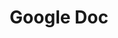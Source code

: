 ---
title: "Google Doc"
for: "General"
thumbnail: "google_docs.png"
description: 
  "Everyone knows what Google Docs is but just in case you don't, Google Docs is a text editor"
projects: ["The Witches of Luminoire"]
download-link: "https://rainbowjellie.itch.io/at-the-heart-of-the-forest"
tutorial-links: ["https://www.youtube.com/watch?v=WKeNJh_gIJU&ab_channel=olenvn"]
---